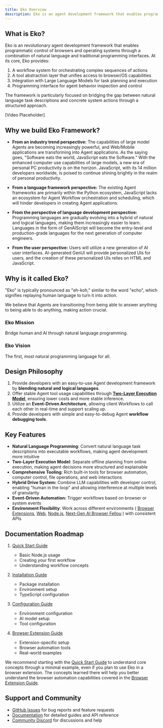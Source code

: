 ```yaml
---
title: Eko Overview
description: Eko is an agent development framework that enables programmatic control of browsers and operating systems through a combination of natural language and traditional programming interfaces.
---
```


## What is Eko?

Eko is an revolutionary agent development framework that enables programmatic control of browsers and operating systems through a combination of natural language and traditional programming interfaces. At its core, Eko provides:

1. A workflow system for orchestrating complex sequences of actions
2. A tool abstraction layer that unifies access to browser/OS capabilities
3. Integration with Large Language Models for task planning and execution
4. Programming interface for agent behavior inspection and control

The framework is particularly focused on bridging the gap between natural language task descriptions and concrete system actions through a structured approach.

[Video Placeholder]

## Why we build Eko Framework?

- **From an industry trend perspective:** The capabilities of large model Agents are becoming increasingly powerful, and Web/Mobile applications are transforming into Agent applications. As the saying goes, "Software eats the world, JavaScript eats the Software." With the enhanced computer use capabilities of large models, a new era of personal PC productivity is on the horizon. JavaScript, with its 14 million developers worldwide, is poised to continue shining brightly in the realm of personal productivity.

- **From a language framework perspective:** The existing Agent frameworks are primarily within the Python ecosystem, JavaScript lacks an ecosystem for Agent Workflow orchestration and scheduling, which will hinder developers in creating Agent applications.

- **From the perspective of language development perspective:** Programming languages are gradually evolving into a hybrid of natural and logical languages, making them increasingly easier to learn. Languages in the form of GenAIScript will become the entry-level and production-grade languages for the next generation of computer engineers.

- **From the user perspective:** Users will utilize a new generation of AI user interfaces. AI-generated GenUI will provide personalized UIs for users, and the creation of these personalized UIs relies on HTML and JavaScript.

## Why is it called Eko?

"Eko" is typically pronounced as "eh-koh," similar to the word "echo", which signifies replaying human language to turn it into action.

We believe that Agents are transitioning from being able to answer anything to being able to do anything, making action crucial.

### Eko Mission
 Bridge human and AI through natural language programming.


### Eko Vision
The first, most natural programming language for all.


## Design Philosophy

1. Provide developers with an easy-to-use Agent development framework by **blending natural and logical languages**.
2. Offer stable Agent tool usage capabilities through [**Two-Layer Execution Model**](/docs/architecture/Two-Layer-Execution-Model), ensuring lower costs and more stable inference.
3. Utilize an **Event-Driven Architecture**, allowing client Workflows to call each other in real-time and support scaling up.
4. Provide developers with simple and easy-to-debug Agent **workflow debugging tools**.

## Key Features

- **Natural Language Programming**: Convert natural language task descriptions into executable workflows, making agent development more intuitive
- **Two-Layer Execution Model**: Separate offline planning from online execution, making agent decisions more structured and explainable
- **Comprehensive Tooling**: Rich built-in tools for browser automation, computer control, file operations, and web interactions
- **Hybrid Drive System:** Combine LLM capabilities with developer control, enabling "human in the loop" and allowing interference at multiple levels of granularity
- **Event-Driven Automation:** Trigger workflows based on browser or system events
- **Environment Flexibility**: Work across different environments ( [Browser Extensions](), [Web](), [Node.js](), [Next-Gen AI Browser Fellou]() ) with consistent APIs

## Documentation Roadmap

1. [Quick Start Guide](quickstart)

   - Basic Node.js usage
   - Creating your first workflow
   - Understanding workflow concepts

2. [Installation Guide](installation)

   - Package installation
   - Environment setup
   - TypeScript configuration

3. [Configuration Guide](configuration)

   - Environment configuration
   - AI model setup
   - Tool configuration

4. [Browser Extension Guide](browser-extension)
   - Extension-specific setup
   - Browser automation tools
   - Real-world examples

We recommend starting with the [Quick Start Guide](quickstart) to understand core concepts through a minimal example, even if you plan to use Eko in a browser extension. The concepts learned there will help you better understand the browser automation capabilities covered in the [Browser Extension Guide](browser-extension).

## Support and Community

- [GitHub Issues](https://github.com/FellouAI/eko/issues) for bug reports and feature requests
- [Documentation](https://eko.fellou.ai/docs) for detailed guides and API reference
- [Community Discord](https://discord.gg/eko) for discussions and help
